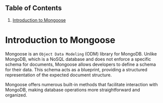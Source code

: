 ## Table of Contents

1. [Introduction to Mongoose](#introduction-to-mongoose)
   <br>

# Introduction to Mongoose

Mongoose is an `Object Data Modeling` (ODM) library for MongoDB. Unlike MongoDB, which is a NoSQL database and does not enforce a specific schema for documents, Mongoose allows developers to define a schema for their data. This schema acts as a blueprint, providing a structured representation of the expected document structure.

Mongoose offers numerous built-in methods that facilitate interaction with MongoDB, making database operations more straightforward and organized.
